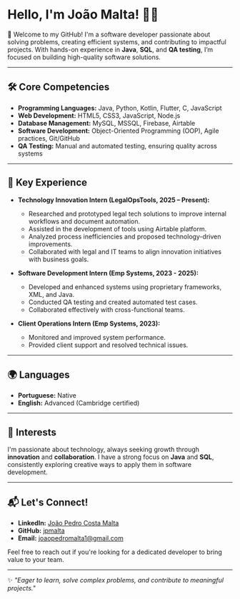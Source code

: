 # Hello, I'm João Malta! 👨‍💻  
👋 Welcome to my GitHub! 
I'm a software developer passionate about solving problems, creating efficient systems, and contributing to impactful projects. With hands-on experience in **Java**, **SQL**, and **QA testing**, I’m focused on building high-quality software solutions.

---

## 🛠️ Core Competencies  
- **Programming Languages:** Java, Python, Kotlin, Flutter, C, JavaScript
- **Web Development:** HTML5, CSS3, JavaScript, Node.js  
- **Database Management:** MySQL, MSSQL, Firebase, Airtable  
- **Software Development:** Object-Oriented Programming (OOP), Agile practices, Git/GitHub  
- **QA Testing:** Manual and automated testing, ensuring quality across systems  

---

## 📂 Key Experience  
- **Technology Innovation Intern (LegalOpsTools, 2025 – Present):**
  - Researched and prototyped legal tech solutions to improve internal workflows and document automation.
  - Assisted in the development of tools using Airtable platform.
  - Analyzed process inefficiencies and proposed technology-driven improvements.
  - Collaborated with legal and IT teams to align innovation initiatives with business goals.

- **Software Development Intern (Emp Systems, 2023 - 2025):**  
  - Developed and enhanced systems using proprietary frameworks, XML, and Java.  
  - Conducted QA testing and created automated test cases.  
  - Collaborated effectively with cross-functional teams.  

- **Client Operations Intern (Emp Systems, 2023):**  
  - Monitored and improved system performance.  
  - Provided client support and resolved technical issues.  

---

## 🌍 Languages  
- **Portuguese:** Native  
- **English:** Advanced (Cambridge certified)  

---

## 🎯 Interests  
I'm passionate about technology, always seeking growth through **innovation** and **collaboration**. I have a strong focus on **Java** and **SQL**, consistently exploring creative ways to apply them in software development.

---

## 📬 Let's Connect!  
- **LinkedIn:** [João Pedro Costa Malta](https://www.linkedin.com/in/joão-pedro-costa-malta)  
- **GitHub:** [jpmalta](https://github.com/jpmalta)  
- **Email:** [joaopedromalta1@gmail.com](mailto:joaopedromalta1@gmail.com)  

Feel free to reach out if you're looking for a dedicated developer to bring value to your team.

---

✨ _"Eager to learn, solve complex problems, and contribute to meaningful projects."_
